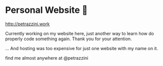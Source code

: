 # Personal Website 🏴

http://petrazzini.work

Currently working on my website here, just another way to learn how do properly code something again.
Thank you for your attention.


... And hosting was too expensive for just one website with my name on it.



find me almost anywhere at @petrazzini

